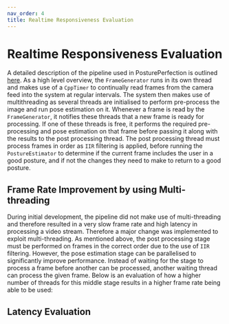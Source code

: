 ```yaml
---
nav_order: 4
title: Realtime Responsiveness Evaluation
---
```


# Realtime Responsiveness Evaluation

A detailed description of the pipeline used in PosturePerfection is outlined [here](../html/index.html). As a high level overview, the `FrameGenerator` runs in its own thread and makes use of a `CppTimer` to continually read frames from the camera feed into the system at regular intervals. The system then makes use of multithreading as several threads are initialised to perform pre-process the image and run pose estimation on it. Whenever a frame is read by the `FrameGenerator`, it notifies these threads that a new frame is ready for processing. If one of these threads is free, it performs the required pre-processing and pose estimation on that frame before passing it along with the results to the post processing thread. The post processing thread must process frames in order as `IIR` filtering is applied, before running the `PostureEstimator` to determine if the current frame includes the user in a good posture, and if not the changes they need to make to return to a good posture.

## Frame Rate Improvement by using Multi-threading

During initial development, the pipeline did not make use of multi-threading and therefore resulted in a very slow frame rate and high latency in processing a video stream. Therefore a major change was implemented to exploit multi-threading. As mentioned above, the post processing stage must be performed on frames in the correct order due to the use of `IIR` filtering. However, the pose estimation stage can be parallelised to significantly improve performance. Instead of waiting for the stage to process a frame before another can be processed, another waiting thread can process the given frame. Below is an evaluation of how a higher number of threads for this middle stage results in a higher frame rate being able to be used:

## Latency Evaluation
